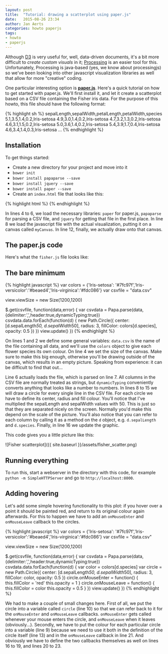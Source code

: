 ```yaml
---
layout: post
title:  "Tutorial: drawing a scatterplot using paper.js"
date:   2015-08-26 23:34
author: Jan Aerts
categories: howto paperjs
tags:
- howto
- paperjs
---
```

Although [D3](http://d3js.org) is very useful for, well, data-driven documents, it's a bit more difficult to *create custom visuals* in it; [Processing](http://processing.org) is an easier tool for this. Unfortunately, Processing is java-based (yes, we know about processingjs) so we've been looking into other javascript visualization libraries as well that allow for more "creative" coding.

One particular interesting option is **[paper.js](http://paperjs.org)**. Here's a quick tutorial on how to get started with paper.js. We'll first install it, and let it create a scatterplot based on a CSV file containing the Fisher iris data. For the purpose of this howto, this file should have the following format:

{% highlight sh %}
sepalLength,sepalWidth,petalLength,petalWidth,species
5.1,3.5,1.4,0.2,Iris-setosa
4.9,3.0,1.4,0.2,Iris-setosa
4.7,3.2,1.3,0.2,Iris-setosa
4.6,3.1,1.5,0.2,Iris-setosa
5.0,3.6,1.4,0.2,Iris-setosa
5.4,3.9,1.7,0.4,Iris-setosa
4.6,3.4,1.4,0.3,Iris-setosa
...
{% endhighlight %}

## Installation

To get things started:

*  Create a new directory for your project and move into it
*  `bower init`
*  `bower install papaparse --save`
*  `bower install jquery --save`
*  `bower install paper --save`
*  Create an `index.html` file that looks like this:

{% highlight html %}
<canvas id="myCanvas" resize></canvas>
{% endhighlight %}

In lines 4 to 6, we load the necessary libraries: `paper` for paper.js, `papaparse` for parsing a CSV file, and `jquery` for getting that file in the first place. In line 8 we load the javascript file with the actual visualization, putting it on a canvas called `myCanvas`. In line 12, finally, we actually draw onto that canvas.

## The paper.js code

Here's what the `fisher.js` file looks like:

## The bare minimum
{% highlight javascript %}
var colors = {'Iris-setosa': '#7fc97f','Iris-versicolor':'#beaed4','Iris-virginica':'#fdc086'}
var csvfile = "data.csv"

view.viewSize = new Size(1200,1200)

$.get(csvfile, function(data,error) {
  var csvdata = Papa.parse(data, {delimiter:',',header:true,dynamicTyping:true})
  csvdata.data.forEach(function(d) {
    new Path.Circle({
      center: [d.sepalLength*50, d.sepalWidth*50],
      radius: 3,
      fillColor: colors[d.species],
      opacity: 0.5
    })
  })
  view.update()
})
{% endhighlight %}

On lines 1 and 2 we define some general variables: `data.csv` is the name of the file containing all data, and we'll use the `colors` object to give each flower species its own colour. On line 4 we set the size of the canvas. Make sure to make this big enough, otherwise you'll be drawing outside of the canvas, which results in an empty picture. Speaking from experience: it can be difficult to find that out...

Line 6 actually loads the file, which is parsed on line 7. All columns in the CSV file are normally treated as strings, but `dynamicTyping` conveniently converts anything that looks like a number to numbers. In lines 8 to 15 we will draw a circle for every single line in the CSV file. For each circle we have to define its center, radius and fill colour. You'll notice that I've multiplied the sepalLength and sepalWidth values with 50. This is just so that they are separated nicely on the screen. Normally you'd make this depend on the scale of the picture. You'll also notice that you can refer to each column by calling it as a method on the `d` object, e.g. `d.sepalLength` and `d.species`. Finally, in line 16 we update the graphic.

This code gives you a little picture like this:

![Fisher scatterplot]({{ site.baseurl }}/assets/fisher_scatter.png)

## Running everything

To run this, start a webserver in the directory with this code, for example `python -m SimpleHTTPServer` and go to `http://localhost:8000`.

## Adding hovering

Let's add some simple hovering functionality to this plot: if you hover over a point it should be painted red, and return to its original colour again afterwards. For this to happen we have to add an `onMouseEnter` and `onMouseLeave` callback to the circles.

{% highlight javascript %}
var colors = {'Iris-setosa': '#7fc97f','Iris-versicolor':'#beaed4','Iris-virginica':'#fdc086'}
var csvfile = "data.csv"

view.viewSize = new Size(1200,1200)

$.get(csvfile, function(data,error) {
  var csvdata = Papa.parse(data, {delimiter:',',header:true,dynamicTyping:true})
  csvdata.data.forEach(function(d) {
    var color = colors[d.species]
    var circle = new Path.Circle({
      center: [d.sepalLength*50, d.sepalWidth*50],
      radius: 3,
      fillColor: color,
      opacity: 0.5
    })
    circle.onMouseEnter = function() {
      this.fillColor = 'red'
      this.opacity = 1
    }
    circle.onMouseLeave = function() {
      this.fillColor = color
      this.opacity = 0.5
    }
  })
  view.update()
})
{% endhighlight %}

We had to make a couple of small changes here. First of all, we put the circle into a variable called `circle` (line 10) so that we can refer back to it for the `onMouseEnter` and `onMouseLeave` callbacks. `onMouseEnter` gets called whenever your mouse enters the circle, and `onMouseLeave` when it leaves (obviously...). Secondly, we have to put the colour for each particular circle into a variable (line 9) because we need to use it both in the definition of the circle itself (line 13) and in the `onMouseLeave` callback in line 21. And obviously we have to define the two callbacks themselves as well on lines 16 to 19, and lines 20 to 23.
